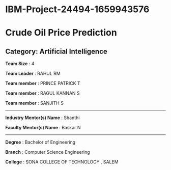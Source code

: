 # IBM-Project-24494-1659943576
# Crude Oil Price Prediction
## Category: Artificial Intelligence

**Team Size** : 4

**Team Leader**  : RAHUL RM

**Team member** : PRINCE PATRICK T

**Team member** : RAGUL KANNAN S

**Team member** : SANJITH S 

___
**Industry Mentor(s) Name** : Shanthi

**Faculty Mentor(s) Name** : Baskar N
___
**Degree** : Bachelor of Engineering

**Branch** : Computer Science Engineering

**College** : SONA COLLEGE OF TECHNOLOGY , SALEM

